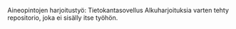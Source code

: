 Aineopintojen harjoitustyö: Tietokantasovellus
Alkuharjoituksia varten tehty repositorio, joka ei sisälly itse työhön.
